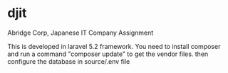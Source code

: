 # djit
Abridge Corp, Japanese IT Company Assignment



This is developed in laravel 5.2 framework. You need to install composer and run a command "composer update" to get the vendor files.
then configure the database in source/.env file 
